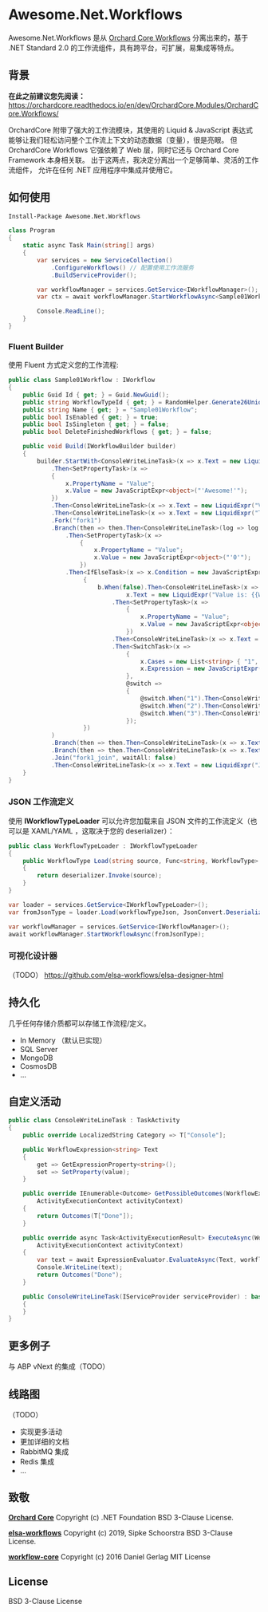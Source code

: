 # Awesome.Net.Workflows

Awesome.Net.Workflows 是从 [Orchard Core Workflows](https://orchardcore.readthedocs.io/en/dev/OrchardCore.Modules/OrchardCore.Workflows/) 分离出来的，基于 .NET Standard 2.0 的工作流组件，具有跨平台，可扩展，易集成等特点。

## 背景

**在此之前建议您先阅读：**
https://orchardcore.readthedocs.io/en/dev/OrchardCore.Modules/OrchardCore.Workflows/

OrchardCore 附带了强大的工作流模块，其使用的 Liquid & JavaScript 表达式能够让我们轻松访问整个工作流上下文的动态数据（变量），很是亮眼。
但 OrchardCore Workflows 它强依赖了 Web 层，同时它还与 Orchard Core Framework 本身相关联。
出于这两点，我决定分离出一个足够简单、灵活的工作流组件，
允许在任何 .NET 应用程序中集成并使用它。

## 如何使用

```pm
Install-Package Awesome.Net.Workflows
```

```C#
class Program
{
    static async Task Main(string[] args)
    {
        var services = new ServiceCollection()
            .ConfigureWorkflows() // 配置使用工作流服务
            .BuildServiceProvider();

        var workflowManager = services.GetService<IWorkflowManager>();
        var ctx = await workflowManager.StartWorkflowAsync<Sample01Workflow>();

        Console.ReadLine();
    }
}
```

### Fluent Builder

使用 Fluent 方式定义您的工作流程: 

```C#
public class Sample01Workflow : IWorkflow
{
    public Guid Id { get; } = Guid.NewGuid();
    public string WorkflowTypeId { get; } = RandomHelper.Generate26UniqueId();
    public string Name { get; } = "Sample01Workflow";
    public bool IsEnabled { get; } = true;
    public bool IsSingleton { get; } = false;
    public bool DeleteFinishedWorkflows { get; } = false;

    public void Build(IWorkflowBuilder builder)
    {
        builder.StartWith<ConsoleWriteLineTask>(x => x.Text = new LiquidExpr("StartWith ConsoleWriteLineTask"))
            .Then<SetPropertyTask>(x =>
            {
                x.PropertyName = "Value";
                x.Value = new JavaScriptExpr<object>("'Awesome!'");
            })
            .Then<ConsoleWriteLineTask>(x => x.Text = new LiquidExpr("Value has set: {{Workflow.Properties['Value']}}"))
            .Then<ConsoleWriteLineTask>(x => x.Text = new LiquidExpr("Then Fork"))
            .Fork("fork1")
            .Branch(then => then.Then<ConsoleWriteLineTask>(log => log.Text = new LiquidExpr("Branch branch1"))
                .Then<SetPropertyTask>(x =>
                    {
                        x.PropertyName = "Value";
                        x.Value = new JavaScriptExpr<object>("'0'");
                    })
                .Then<IfElseTask>(x => x.Condition = new JavaScriptExpr<bool>("property('Value')==3"), b =>
                     {
                         b.When(false).Then<ConsoleWriteLineTask>(x =>
                                 x.Text = new LiquidExpr("Value is: {{Workflow.Properties['Value']}}"))
                             .Then<SetPropertyTask>(x =>
                                 {
                                     x.PropertyName = "Value";
                                     x.Value = new JavaScriptExpr<object>("'3'");
                                 })
                             .Then<ConsoleWriteLineTask>(x => x.Text = new LiquidExpr("Value has set: {{Workflow.Properties['Value']}}"))
                             .Then<SwitchTask>(x =>
                                 {
                                     x.Cases = new List<string> { "1", "2", "3" };
                                     x.Expression = new JavaScriptExpr("property('Value')");
                                 },
                                 @switch =>
                                 {
                                     @switch.When("1").Then<ConsoleWriteLineTask>(x => x.Text = new LiquidExpr("@switch case 1"));
                                     @switch.When("2").Then<ConsoleWriteLineTask>(x => x.Text = new LiquidExpr("@switch case 2"));
                                     @switch.When("3").Then<ConsoleWriteLineTask>(x => x.Text = new LiquidExpr("@switch case 3")).Connect("fork1_join");
                                 });
                     })
            )
            .Branch(then => then.Then<ConsoleWriteLineTask>(x => x.Text = new LiquidExpr("Branch branch2")).Connect("fork1_join"))
            .Branch(then => then.Then<ConsoleWriteLineTask>(x => x.Text = new LiquidExpr("Branch branch3")).Connect("fork1_join"))
            .Join("fork1_join", waitAll: false)
            .Then<ConsoleWriteLineTask>(x => x.Text = new LiquidExpr("Joined"));
    }
}
```

### JSON 工作流定义

使用 **IWorkflowTypeLoader** 可以允许您加载来自 JSON 文件的工作流定义（也可以是 XAML/YAML ，这取决于您的 deserializer）：

```C#
public class WorkflowTypeLoader : IWorkflowTypeLoader
{
    public WorkflowType Load(string source, Func<string, WorkflowType> deserializer)
    {
        return deserializer.Invoke(source);
    }
}
```

```C#
var loader = services.GetService<IWorkflowTypeLoader>();
var fromJsonType = loader.Load(workflowTypeJson, JsonConvert.DeserializeObject<WorkflowType>);

var workflowManager = services.GetService<IWorkflowManager>();
await workflowManager.StartWorkflowAsync(fromJsonType);
```

### 可视化设计器

（TODO）
https://github.com/elsa-workflows/elsa-designer-html

## 持久化

几乎任何存储介质都可以存储工作流程/定义。

- In Memory （默认已实现）
- SQL Server
- MongoDB
- CosmosDB
- ...

## 自定义活动

```C#
public class ConsoleWriteLineTask : TaskActivity
{
    public override LocalizedString Category => T["Console"];

    public WorkflowExpression<string> Text
    {
        get => GetExpressionProperty<string>();
        set => SetProperty(value);
    }

    public override IEnumerable<Outcome> GetPossibleOutcomes(WorkflowExecutionContext workflowContext,
        ActivityExecutionContext activityContext)
    {
        return Outcomes(T["Done"]);
    }

    public override async Task<ActivityExecutionResult> ExecuteAsync(WorkflowExecutionContext workflowContext,
        ActivityExecutionContext activityContext)
    {
        var text = await ExpressionEvaluator.EvaluateAsync(Text, workflowContext);
        Console.WriteLine(text);
        return Outcomes("Done");
    }

    public ConsoleWriteLineTask(IServiceProvider serviceProvider) : base(serviceProvider)
    {
    }
}
```

## 更多例子

与 ABP vNext 的集成（TODO）

## 线路图

（TODO）

- 实现更多活动
- 更加详细的文档
- RabbitMQ 集成
- Redis 集成
- ...

## 致敬

[**Orchard Core**](https://github.com/OrchardCMS/OrchardCore/)
Copyright (c) .NET Foundation BSD 3-Clause License.

[**elsa-workflows**](https://github.com/elsa-workflows/)
Copyright (c) 2019, Sipke Schoorstra BSD 3-Clause License.

[**workflow-core**](https://github.com/danielgerlag/workflow-core/)
Copyright (c) 2016 Daniel Gerlag MIT License

## License

BSD 3-Clause License
